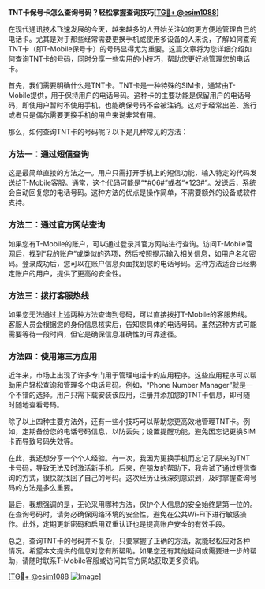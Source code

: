 **TNT卡保号卡怎么查询号码？轻松掌握查询技巧[[TG💪+ @esim1088](https://t.me/s/esim1088)]**

在现代通讯技术飞速发展的今天，越来越多的人开始关注如何更方便地管理自己的电话卡。尤其是对于那些经常需要更换手机或使用多设备的人来说，了解如何查询TNT卡（即T-Mobile保号卡）的号码显得尤为重要。这篇文章将为您详细介绍如何查询TNT卡的号码，同时分享一些实用的小技巧，帮助您更好地管理您的电话卡。

首先，我们需要明确什么是TNT卡。TNT卡是一种特殊的SIM卡，通常由T-Mobile提供，用于保持用户的电话号码。这种卡的主要功能是保留用户的电话号码，即使用户暂时不使用手机，也能确保号码不会被注销。这对于经常出差、旅行或者只是偶尔需要更换手机的用户来说非常有用。

那么，如何查询TNT卡的号码呢？以下是几种常见的方法：

### 方法一：通过短信查询

这是最简单直接的方法之一。用户只需打开手机上的短信功能，输入特定的代码发送给T-Mobile客服。通常，这个代码可能是“*#06#”或者“*123#”。发送后，系统会自动回复您的电话号码。这种方法的优点是操作简单，不需要额外的设备或软件支持。

### 方法二：通过官方网站查询

如果您有T-Mobile的账户，可以通过登录其官方网站进行查询。访问T-Mobile官网后，找到“我的账户”或类似的选项，然后按照提示输入相关信息，如用户名和密码。登录成功后，您可以在账户信息页面找到您的电话号码。这种方法适合已经绑定账户的用户，提供了更高的安全性。

### 方法三：拨打客服热线

如果您无法通过上述两种方法查询到号码，可以直接拨打T-Mobile的客服热线。客服人员会根据您的身份信息核实后，告知您具体的电话号码。虽然这种方式可能需要等待一段时间，但它是确保信息准确性的可靠途径。

### 方法四：使用第三方应用

近年来，市场上出现了许多专门用于管理电话卡的应用程序。这些应用程序可以帮助用户轻松查询和管理多个电话号码。例如，“Phone Number Manager”就是一个不错的选择。用户只需下载安装该应用，注册并添加您的TNT卡信息，即可随时随地查看号码。

除了以上四种主要方法外，还有一些小技巧可以帮助您更高效地管理TNT卡。例如，定期备份您的电话号码信息，以防丢失；设置提醒功能，避免因忘记更换SIM卡而导致号码失效等。

在此，我还想分享一个个人经验。有一次，我因为更换手机而忘记了原来的TNT卡号码，导致无法及时激活新手机。后来，在朋友的帮助下，我尝试了通过短信查询的方式，很快就找回了自己的号码。这次经历让我深刻意识到，及时掌握查询号码的方法是多么重要。

最后，我想强调的是，无论采用哪种方法，保护个人信息的安全始终是第一位的。在查询号码时，请务必确保网络环境的安全性，避免在公共Wi-Fi下进行敏感操作。此外，定期更新密码和启用双重认证也是提高账户安全的有效手段。

总之，查询TNT卡的号码并不复杂，只要掌握了正确的方法，就能轻松应对各种情况。希望本文提供的信息对您有所帮助。如果您还有其他疑问或需要进一步的帮助，请随时联系T-Mobile客服或访问其官方网站获取更多资讯。

[[TG💪+ @esim1088](https://t.me/s/esim1088) ![Image](https://i.postimg.cc/4NQfJmqS/Snipaste-2025-05-13-00-14-12.png)]